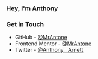 ### Hey, I'm Anthony


### Get in Touch
- GitHub - [@MrAntone](https://github.com/MrAntone)
- Frontend Mentor - [@MrAntone](https://www.frontendmentor.io/profile/MrAntone)
- Twitter - [@Anthony__Arnett](https://twitter.com/Anthony__Arnett)

